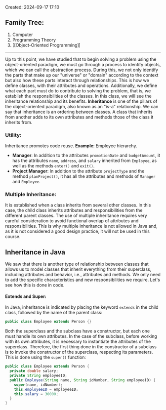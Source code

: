 Created: 2024-09-17 17:10
## Family Tree:
1. Computer
2. Programming Theory
3. [[Object-Oriented Programming]]
-- -
Up to this point, we have studied that to begin solving a problem using the object-oriented paradigm, we must go through a process to identify objects, which we can call the abstraction process. During this, we not only identify the parts that make up our "universe" or "domain" according to the context but also how these parts interact through relationships. This is how we define classes, with their attributes and operations. Additionally, we define what each part must do to contribute to solving the problem, that is, we establish the responsibilities of the classes. In this class, we will see the inheritance relationship and its benefits.
**Inheritance** is one of the pillars of the object-oriented paradigm, also known as an "is-a" relationship. We can say that inheritance is an ordering between classes. A class that inherits from another adds to its own attributes and methods those of the class it inherits from.
### Utility:
Inheritance promotes code reuse.
**Example**: Employee hierarchy.
- **Manager**: In addition to the attributes `promotionDate` and `budgetAmount`, it has the attributes `name`, `address`, and `salary` inherited from `Employee`, as well as the methods `enter()` and `exit()`.
- **Project Manager**: In addition to the attribute `projectType` and the method `planProject()`, it has all the attributes and methods of `Manager` and `Employee`.
### Multiple Inheritance:
It is established when a class inherits from several other classes. In this case, the child class inherits attributes and responsibilities from the different parent classes. The use of multiple inheritance requires very careful consideration to avoid functional overlap of attributes and responsibilities. This is why multiple inheritance is not allowed in Java and, as it is not considered a good design practice, it will not be used in this course.
## Inheritance in Java
We saw that there is another type of relationship between classes that allows us to model classes that inherit everything from their superclass, including attributes and behavior, i.e., attributes and methods. We only need to add the specific characteristics and new responsibilities we require. Let's see how this is done in code.
#### Extends and Super:
In Java, inheritance is indicated by placing the keyword `extends` in the child class, followed by the name of the parent class:
```java
public class Employee extends Person {}
```
Both the superclass and the subclass have a constructor, but each one must handle its own attributes.
In the case of the subclass, before working with its own attributes, it is necessary to instantiate the attributes of the superclass. Therefore, the first thing done in the constructor of a subclass is to invoke the constructor of the superclass, respecting its parameters. This is done using the `super()` function:
```java
public class Employee extends Person {
  private double salary;
  private String employeeID;
  public Employee(String name, String idNumber, String employeeID) {
    super(name, idNumber);
    this.employeeID = employeeID;
    this.salary = 30000;
  }
}
```